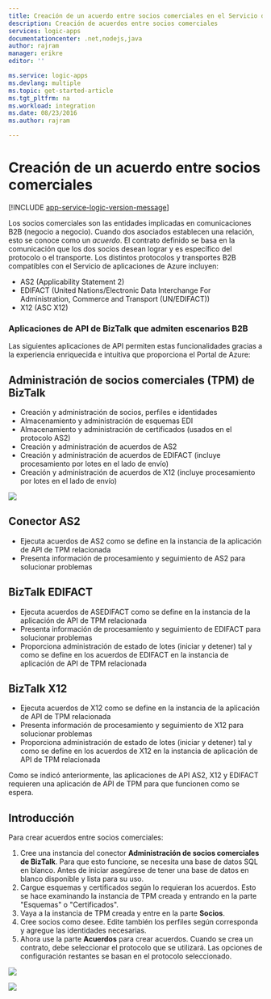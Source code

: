 ```yaml
---
title: Creación de un acuerdo entre socios comerciales en el Servicio de aplicaciones de Azure | Microsoft Docs
description: Creación de acuerdos entre socios comerciales
services: logic-apps
documentationcenter: .net,nodejs,java
author: rajram
manager: erikre
editor: ''

ms.service: logic-apps
ms.devlang: multiple
ms.topic: get-started-article
ms.tgt_pltfrm: na
ms.workload: integration
ms.date: 08/23/2016
ms.author: rajram

---
```

# Creación de un acuerdo entre socios comerciales
[!INCLUDE [app-service-logic-version-message](../../includes/app-service-logic-version-message.md)]

Los socios comerciales son las entidades implicadas en comunicaciones B2B (negocio a negocio). Cuando dos asociados establecen una relación, esto se conoce como un *acuerdo*. El contrato definido se basa en la comunicación que los dos socios desean lograr y es específico del protocolo o el transporte. Los distintos protocolos y transportes B2B compatibles con el Servicio de aplicaciones de Azure incluyen:

* AS2 (Applicability Statement 2)
* EDIFACT (United Nations/Electronic Data Interchange For Administration, Commerce and Transport (UN/EDIFACT))
* X12 (ASC X12)

### Aplicaciones de API de BizTalk que admiten escenarios B2B
Las siguientes aplicaciones de API permiten estas funcionalidades gracias a la experiencia enriquecida e intuitiva que proporciona el Portal de Azure:

## Administración de socios comerciales (TPM) de BizTalk
* Creación y administración de socios, perfiles e identidades
* Almacenamiento y administración de esquemas EDI
* Almacenamiento y administración de certificados (usados en el protocolo AS2)
* Creación y administración de acuerdos de AS2
* Creación y administración de acuerdos de EDIFACT (incluye procesamiento por lotes en el lado de envío)
* Creación y administración de acuerdos de X12 (incluye procesamiento por lotes en el lado de envío)

![][1]

## Conector AS2
* Ejecuta acuerdos de AS2 como se define en la instancia de la aplicación de API de TPM relacionada
* Presenta información de procesamiento y seguimiento de AS2 para solucionar problemas

## BizTalk EDIFACT
* Ejecuta acuerdos de ASEDIFACT como se define en la instancia de la aplicación de API de TPM relacionada
* Presenta información de procesamiento y seguimiento de EDIFACT para solucionar problemas
* Proporciona administración de estado de lotes (iniciar y detener) tal y como se define en los acuerdos de EDIFACT en la instancia de aplicación de API de TPM relacionada

## BizTalk X12
* Ejecuta acuerdos de X12 como se define en la instancia de la aplicación de API de TPM relacionada
* Presenta información de procesamiento y seguimiento de X12 para solucionar problemas
* Proporciona administración de estado de lotes (iniciar y detener) tal y como se define en los acuerdos de X12 en la instancia de aplicación de API de TPM relacionada

Como se indicó anteriormente, las aplicaciones de API AS2, X12 y EDIFACT requieren una aplicación de API de TPM para que funcionen como se espera.

## Introducción
Para crear acuerdos entre socios comerciales:

1. Cree una instancia del conector **Administración de socios comerciales de BizTalk**. Para que esto funcione, se necesita una base de datos SQL en blanco. Antes de iniciar asegúrese de tener una base de datos en blanco disponible y lista para su uso.
2. Cargue esquemas y certificados según lo requieran los acuerdos. Esto se hace examinando la instancia de TPM creada y entrando en la parte "Esquemas" o "Certificados".
3. Vaya a la instancia de TPM creada y entre en la parte **Socios**.
4. Cree socios como desee. Edite también los perfiles según corresponda y agregue las identidades necesarias.
5. Ahora use la parte **Acuerdos** para crear acuerdos. Cuando se crea un contrato, debe seleccionar el protocolo que se utilizará. Las opciones de configuración restantes se basan en el protocolo seleccionado.

![][2]

![][3]

<!--Image references-->
[1]: ./media/app-service-logic-create-a-trading-partner-agreement/TPMResourceView.png
[2]: ./media/app-service-logic-create-a-trading-partner-agreement/ProtocolSelection.png
[3]: ./media/app-service-logic-create-a-trading-partner-agreement/X12AgreementCreation.png


<!---HONumber=AcomDC_0824_2016-->